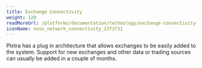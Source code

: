 ```yaml
---
title: Exchange Connectivity
weight: 120
readMoreUrl: /platforms/documentation/technology/exchange-connectivity
iconName: noun_network_connectivity_2373731
---
```


Plxtra has a plug in architecture that allows exchanges to be easily added to the system.  Support for new exchanges and other data or trading sources can usually be added in a couple of months.
